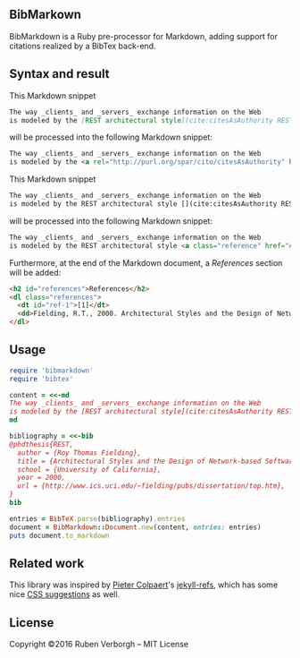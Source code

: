 ## BibMarkown
BibMarkdown is a Ruby pre-processor for Markdown,
adding support for citations
realized by a BibTex back-end.

## Syntax and result
This Markdown snippet
```markdown
The way _clients_ and _servers_ exchange information on the Web
is modeled by the [REST architectural style](cite:citesAsAuthority REST).
```
will be processed into the following Markdown snippet:
```markdown
The way _clients_ and _servers_ exchange information on the Web
is modeled by the <a rel="http://purl.org/spar/cito/citesAsAuthority" href="http://www.ics.uci.edu/~fielding/pubs/dissertation/top.htm">REST architectural style</a> <a class="reference" href="#ref-1">[1]</a>.
```

This Markdown snippet
```markdown
The way _clients_ and _servers_ exchange information on the Web
is modeled by the REST architectural style [](cite:citesAsAuthority REST).
```
will be processed into the following Markdown snippet:
```markdown
The way _clients_ and _servers_ exchange information on the Web
is modeled by the REST architectural style <a class="reference" href="#ref-1">[1]</a>.
```

Furthermore, at the end of the Markdown document,
a _References_ section will be added:
```html
<h2 id="references">References</h2>
<dl class="references">
  <dt id="ref-1">[1]</dt>
  <dd>Fielding, R.T., 2000. Architectural Styles and the Design of Network-based Software Architectures (PhD thesis). University of California.</dd>
</dl>
```

## Usage
```ruby
require 'bibmarkdown'
require 'bibtex'

content = <<-md
The way _clients_ and _servers_ exchange information on the Web
is modeled by the [REST architectural style](cite:citesAsAuthority REST).
md

bibliography = <<-bib
@phdthesis{REST,
  author = {Roy Thomas Fielding},
  title = {Architectural Styles and the Design of Network-based Software Architectures},
  school = {University of California},
  year = 2000,
  url = {http://www.ics.uci.edu/~fielding/pubs/dissertation/top.htm},
}
bib

entries = BibTeX.parse(bibliography).entries
document = BibMarkdown::Document.new(content, entries: entries)
puts document.to_markdown
```

## Related work
This library was inspired by [Pieter Colpaert](http://pieter.pm/)'s
[jekyll-refs](https://github.com/pietercolpaert/jekyll-refs),
which has some nice [CSS suggestions](https://github.com/pietercolpaert/jekyll-refs#using-css-styles-to-mark-up-the-citations) as well.

## License
Copyright ©2016 Ruben Verborgh – MIT License
